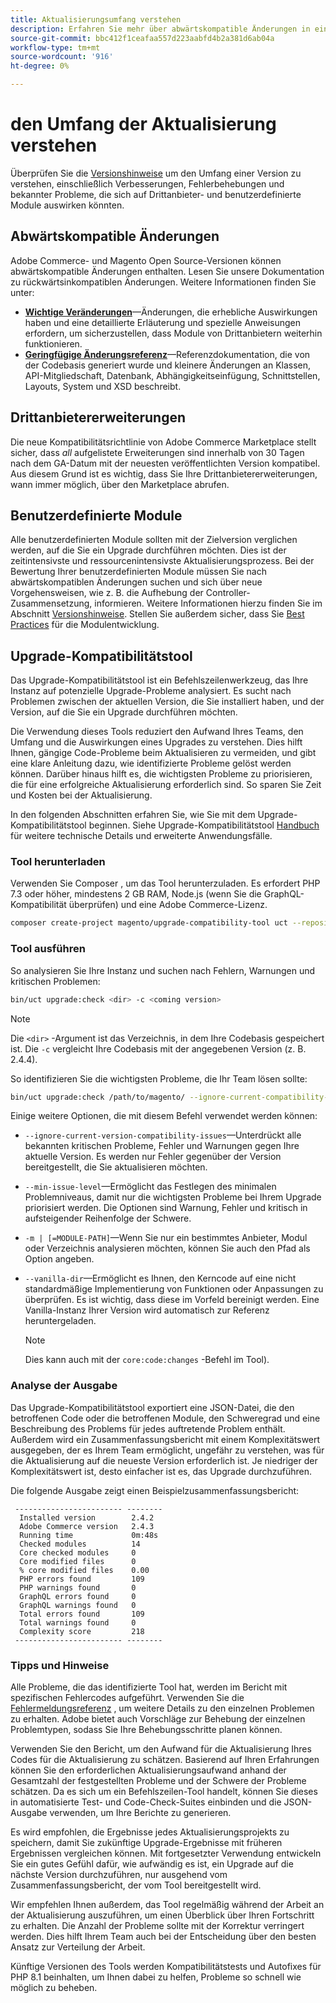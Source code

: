 ```yaml
---
title: Aktualisierungsumfang verstehen
description: Erfahren Sie mehr über abwärtskompatible Änderungen in einer Version, die sich auf benutzerdefinierte Adobe Commerce- oder Magento Open Source-Module oder Drittanbieter-Erweiterungen auswirken können.
source-git-commit: bbc412f1ceafaa557d223aabfd4b2a381d6ab04a
workflow-type: tm+mt
source-wordcount: '916'
ht-degree: 0%

---
```



# den Umfang der Aktualisierung verstehen

Überprüfen Sie die [Versionshinweise](https://devdocs.magento.com/guides/v2.4/release-notes/bk-release-notes.html) um den Umfang einer Version zu verstehen, einschließlich Verbesserungen, Fehlerbehebungen und bekannter Probleme, die sich auf Drittanbieter- und benutzerdefinierte Module auswirken könnten.

## Abwärtskompatible Änderungen

Adobe Commerce- und Magento Open Source-Versionen können abwärtskompatible Änderungen enthalten. Lesen Sie unsere Dokumentation zu rückwärtsinkompatiblen Änderungen. Weitere Informationen finden Sie unter:

- **[Wichtige Veränderungen](https://devdocs.magento.com/guides/v2.4/release-notes/backward-incompatible-changes/index.html)**—Änderungen, die erhebliche Auswirkungen haben und eine detaillierte Erläuterung und spezielle Anweisungen erfordern, um sicherzustellen, dass Module von Drittanbietern weiterhin funktionieren.
- **[Geringfügige Änderungsreferenz](https://devdocs.magento.com/guides/v2.4/release-notes/backward-incompatible-changes/reference.html)**—Referenzdokumentation, die von der Codebasis generiert wurde und kleinere Änderungen an Klassen, API-Mitgliedschaft, Datenbank, Abhängigkeitseinfügung, Schnittstellen, Layouts, System und XSD beschreibt.

## Drittanbietererweiterungen

Die neue Kompatibilitätsrichtlinie von Adobe Commerce Marketplace stellt sicher, dass _all_ aufgelistete Erweiterungen sind innerhalb von 30 Tagen nach dem GA-Datum mit der neuesten veröffentlichten Version kompatibel. Aus diesem Grund ist es wichtig, dass Sie Ihre Drittanbietererweiterungen, wann immer möglich, über den Marketplace abrufen.

## Benutzerdefinierte Module

Alle benutzerdefinierten Module sollten mit der Zielversion verglichen werden, auf die Sie ein Upgrade durchführen möchten. Dies ist der zeitintensivste und ressourcenintensivste Aktualisierungsprozess. Bei der Bewertung Ihrer benutzerdefinierten Module müssen Sie nach abwärtskompatiblen Änderungen suchen und sich über neue Vorgehensweisen, wie z. B. die Aufhebung der Controller-Zusammensetzung, informieren. Weitere Informationen hierzu finden Sie im Abschnitt [Versionshinweise](https://devdocs.magento.com/guides/v2.4/release-notes/bk-release-notes.html). Stellen Sie außerdem sicher, dass Sie [Best Practices](https://devdocs.magento.com/guides/v2.4/ext-best-practices/extension-coding/common-programming-bp.html) für die Modulentwicklung.

## Upgrade-Kompatibilitätstool

Das Upgrade-Kompatibilitätstool ist ein Befehlszeilenwerkzeug, das Ihre Instanz auf potenzielle Upgrade-Probleme analysiert. Es sucht nach Problemen zwischen der aktuellen Version, die Sie installiert haben, und der Version, auf die Sie ein Upgrade durchführen möchten.

Die Verwendung dieses Tools reduziert den Aufwand Ihres Teams, den Umfang und die Auswirkungen eines Upgrades zu verstehen. Dies hilft Ihnen, gängige Code-Probleme beim Aktualisieren zu vermeiden, und gibt eine klare Anleitung dazu, wie identifizierte Probleme gelöst werden können. Darüber hinaus hilft es, die wichtigsten Probleme zu priorisieren, die für eine erfolgreiche Aktualisierung erforderlich sind. So sparen Sie Zeit und Kosten bei der Aktualisierung.

In den folgenden Abschnitten erfahren Sie, wie Sie mit dem Upgrade-Kompatibilitätstool beginnen. Siehe Upgrade-Kompatibilitätstool [Handbuch](../upgrade-compatibility-tool/overview.md) für weitere technische Details und erweiterte Anwendungsfälle.

### Tool herunterladen

Verwenden Sie Composer , um das Tool herunterzuladen. Es erfordert PHP 7.3 oder höher, mindestens 2 GB RAM, Node.js (wenn Sie die GraphQL-Kompatibilität überprüfen) und eine Adobe Commerce-Lizenz.

```bash
composer create-project magento/upgrade-compatibility-tool uct --repository https://repo.magento.com
```

### Tool ausführen

So analysieren Sie Ihre Instanz und suchen nach Fehlern, Warnungen und kritischen Problemen:

```bash
bin/uct upgrade:check <dir> -c <coming version> 
```

>[!NOTE]
>
> Die `<dir>` -Argument ist das Verzeichnis, in dem Ihre Codebasis gespeichert ist. Die `-c` vergleicht Ihre Codebasis mit der angegebenen Version (z. B. 2.4.4).

So identifizieren Sie die wichtigsten Probleme, die Ihr Team lösen sollte:

```bash
bin/uct upgrade:check /path/to/magento/ --ignore-current-compatibility-issues –min-issue-level critical --vanilla-dir /path/to/vanilla/code/ /path/to/magento/app/code/Vendor/
```

Einige weitere Optionen, die mit diesem Befehl verwendet werden können:

- `--ignore-current-version-compatibility-issues`—Unterdrückt alle bekannten kritischen Probleme, Fehler und Warnungen gegen Ihre aktuelle Version. Es werden nur Fehler gegenüber der Version bereitgestellt, die Sie aktualisieren möchten.

- `--min-issue-level`—Ermöglicht das Festlegen des minimalen Problemniveaus, damit nur die wichtigsten Probleme bei Ihrem Upgrade priorisiert werden. Die Optionen sind Warnung, Fehler und kritisch in aufsteigender Reihenfolge der Schwere.

- `-m | [=MODULE-PATH]`—Wenn Sie nur ein bestimmtes Anbieter, Modul oder Verzeichnis analysieren möchten, können Sie auch den Pfad als Option angeben.

- `--vanilla-dir`—Ermöglicht es Ihnen, den Kerncode auf eine nicht standardmäßige Implementierung von Funktionen oder Anpassungen zu überprüfen. Es ist wichtig, dass diese im Vorfeld bereinigt werden. Eine Vanilla-Instanz Ihrer Version wird automatisch zur Referenz heruntergeladen.

   >[!NOTE]
   >
   > Dies kann auch mit der `core:code:changes` -Befehl im Tool).

### Analyse der Ausgabe

Das Upgrade-Kompatibilitätstool exportiert eine JSON-Datei, die den betroffenen Code oder die betroffenen Module, den Schweregrad und eine Beschreibung des Problems für jedes auftretende Problem enthält. Außerdem wird ein Zusammenfassungsbericht mit einem Komplexitätswert ausgegeben, der es Ihrem Team ermöglicht, ungefähr zu verstehen, was für die Aktualisierung auf die neueste Version erforderlich ist. Je niedriger der Komplexitätswert ist, desto einfacher ist es, das Upgrade durchzuführen.

Die folgende Ausgabe zeigt einen Beispielzusammenfassungsbericht:

```console
 ------------------------ --------
  Installed version        2.4.2
  Adobe Commerce version   2.4.3
  Running time             0m:48s
  Checked modules          14
  Core checked modules     0
  Core modified files      0
  % core modified files    0.00
  PHP errors found         109
  PHP warnings found       0
  GraphQL errors found     0
  GraphQL warnings found   0
  Total errors found       109
  Total warnings found     0
  Complexity score         218
 ------------------------ --------
```

### Tipps und Hinweise

Alle Probleme, die das identifizierte Tool hat, werden im Bericht mit spezifischen Fehlercodes aufgeführt. Verwenden Sie die [Fehlermeldungsreferenz](../upgrade-compatibility-tool/error-messages.md) , um weitere Details zu den einzelnen Problemen zu erhalten. Adobe bietet auch Vorschläge zur Behebung der einzelnen Problemtypen, sodass Sie Ihre Behebungsschritte planen können.

Verwenden Sie den Bericht, um den Aufwand für die Aktualisierung Ihres Codes für die Aktualisierung zu schätzen. Basierend auf Ihren Erfahrungen können Sie den erforderlichen Aktualisierungsaufwand anhand der Gesamtzahl der festgestellten Probleme und der Schwere der Probleme schätzen. Da es sich um ein Befehlszeilen-Tool handelt, können Sie dieses in automatisierte Test- und Code-Check-Suites einbinden und die JSON-Ausgabe verwenden, um Ihre Berichte zu generieren.

Es wird empfohlen, die Ergebnisse jedes Aktualisierungsprojekts zu speichern, damit Sie zukünftige Upgrade-Ergebnisse mit früheren Ergebnissen vergleichen können. Mit fortgesetzter Verwendung entwickeln Sie ein gutes Gefühl dafür, wie aufwändig es ist, ein Upgrade auf die nächste Version durchzuführen, nur ausgehend vom Zusammenfassungsbericht, der vom Tool bereitgestellt wird.

Wir empfehlen Ihnen außerdem, das Tool regelmäßig während der Arbeit an der Aktualisierung auszuführen, um einen Überblick über Ihren Fortschritt zu erhalten. Die Anzahl der Probleme sollte mit der Korrektur verringert werden. Dies hilft Ihrem Team auch bei der Entscheidung über den besten Ansatz zur Verteilung der Arbeit.

Künftige Versionen des Tools werden Kompatibilitätstests und Autofixes für PHP 8.1 beinhalten, um Ihnen dabei zu helfen, Probleme so schnell wie möglich zu beheben.
